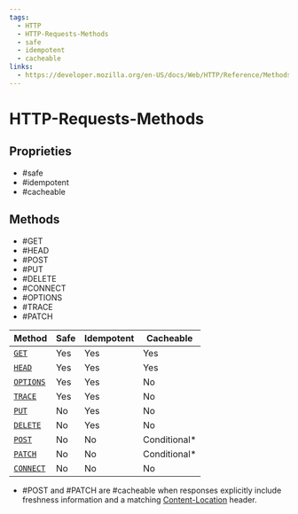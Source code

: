 ```yaml
---
tags:
  - HTTP
  - HTTP-Requests-Methods
  - safe
  - idempotent
  - cacheable
links:
  - https://developer.mozilla.org/en-US/docs/Web/HTTP/Reference/Methods
---
```

# HTTP-Requests-Methods
## Proprieties
- #safe
- #idempotent
- #cacheable
## Methods
- #GET
- #HEAD
- #POST
- #PUT
- #DELETE
- #CONNECT
- #OPTIONS
- #TRACE
- #PATCH 

| Method                                                                                   | Safe | Idempotent | Cacheable    |
| ---------------------------------------------------------------------------------------- | ---- | ---------- | ------------ |
| [`GET`](https://developer.mozilla.org/en-US/docs/Web/HTTP/Reference/Methods/GET)         | Yes  | Yes        | Yes          |
| [`HEAD`](https://developer.mozilla.org/en-US/docs/Web/HTTP/Reference/Methods/HEAD)       | Yes  | Yes        | Yes          |
| [`OPTIONS`](https://developer.mozilla.org/en-US/docs/Web/HTTP/Reference/Methods/OPTIONS) | Yes  | Yes        | No           |
| [`TRACE`](https://developer.mozilla.org/en-US/docs/Web/HTTP/Reference/Methods/TRACE)     | Yes  | Yes        | No           |
| [`PUT`](https://developer.mozilla.org/en-US/docs/Web/HTTP/Reference/Methods/PUT)         | No   | Yes        | No           |
| [`DELETE`](https://developer.mozilla.org/en-US/docs/Web/HTTP/Reference/Methods/DELETE)   | No   | Yes        | No           |
| [`POST`](https://developer.mozilla.org/en-US/docs/Web/HTTP/Reference/Methods/POST)       | No   | No         | Conditional* |
| [`PATCH`](https://developer.mozilla.org/en-US/docs/Web/HTTP/Reference/Methods/PATCH)     | No   | No         | Conditional* |
| [`CONNECT`](https://developer.mozilla.org/en-US/docs/Web/HTTP/Reference/Methods/CONNECT) | No   | No         | No           |
* #POST and #PATCH are #cacheable when responses explicitly include freshness information and a matching [Content-Location](https://developer.mozilla.org/en-US/docs/Web/HTTP/Reference/Headers/Content-Location) header.